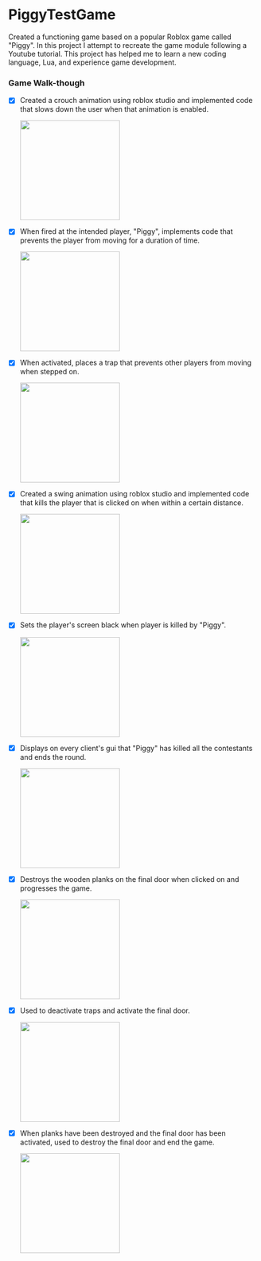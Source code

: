 # PiggyTestGame
Created a functioning game based on a popular Roblox game called "Piggy". In this project I attempt to recreate the game module following a Youtube tutorial. This project has helped me to learn a new coding language, Lua, and experience game development. 


### Game Walk-though

- [x] Created a crouch animation using roblox studio and implemented code that slows down the user when that animation is enabled.

  <img src="https://media.giphy.com/media/lPFgpFrk3YJkFvkn21/giphy.gif" width=200><br>

- [x] When fired at the intended player, "Piggy", implements code that prevents the player from moving for a duration of time.

  <img src="https://media.giphy.com/media/JsVlOY5JVFds1G10Xm/giphy.gif" width=200><br>

- [x] When activated, places a trap that prevents other players from moving when stepped on.

  <img src="https://media.giphy.com/media/jovxgWQJtcfU95TX7P/giphy.gif" width=200><br>
  
- [x] Created a swing animation using roblox studio and implemented code that kills the player that is clicked on when within a certain distance.

  <img src="https://media.giphy.com/media/mAP8RzjZ4P5PXLwVJp/giphy.gif" width=200><br>
  
- [x] Sets the player's screen black when player is killed by "Piggy".

  <img src="https://media.giphy.com/media/Y48JLdYSC9j6qCkkXT/giphy.gif" width=200><br>
  
- [x] Displays on every client's gui that "Piggy" has killed all the contestants and ends the round.

  <img src="https://media.giphy.com/media/loFswyq2u8hWdz7vH9/giphy.gif" width=200><br>
  
- [x] Destroys the wooden planks on the final door when clicked on and progresses the game.

  <img src="https://media.giphy.com/media/LnR438QtBaaJxwl56x/giphy.gif" width=200><br>
  
- [x] Used to deactivate traps and activate the final door.

  <img src="https://media.giphy.com/media/j0XPSf2a8rJUfOrWW7/giphy.gif" width=200><br>
  
- [x] When planks have been destroyed and the final door has been activated, used to destroy the final door and end the game.

  <img src="https://media.giphy.com/media/l0WzavVHfnShTwLnQ6/giphy.gif" width=200><br>
